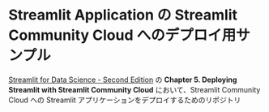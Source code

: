 # Streamlit Application の Streamlit Community Cloud へのデプロイ用サンプル

[Streamlit for Data Science - Second Edition](https://github.com/tylerjrichards/Streamlit-for-Data-Science) の
**Chapter 5. Deploying Streamlit with Streamlit Community Cloud** において、Streamlit Community Cloud への
Streamlit アプリケーションをデプロイするためのリポジトリ
